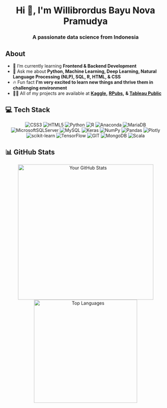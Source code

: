 <h1 align="center">Hi 👋, I'm Willibrordus Bayu Nova Pramudya</h1>
<h3 align="center">A passionate data science from Indonesia</h3>

## About

- 🌱 I’m currently learning **Frontend & Backend Development**
- 💬 Ask me about **Python, Machine Learning, Deep Learning, Natural Language Processing (NLP), SQL, R, HTML, & CSS**
- 🔥 Fun fact **I'm very excited to learn new things and thrive them in challenging environment**
- 👨‍💻 All of my projects are available at **[Kaggle](https://www.kaggle.com/bayunova),** **[RPubs](https://rpubs.com/willibrordus_bayu),** **& [Tableau Public](https://public.tableau.com/app/profile/willibrordus.bayu)**
   
## 💻 Tech Stack
<div align="center">
   
   ![CSS3](https://img.shields.io/badge/css3-%231572B6.svg?style=for-the-badge&logo=css3&logoColor=white) 
   ![HTML5](https://img.shields.io/badge/html5-%23E34F26.svg?style=for-the-badge&logo=html5&logoColor=white) 
   ![Python](https://img.shields.io/badge/python-3670A0?style=for-the-badge&logo=python&logoColor=ffdd54) 
   ![R](https://img.shields.io/badge/r-%23276DC3.svg?style=for-the-badge&logo=r&logoColor=white) 
   ![Anaconda](https://img.shields.io/badge/Anaconda-%2344A833.svg?style=for-the-badge&logo=anaconda&logoColor=white) 
   ![MariaDB](https://img.shields.io/badge/MariaDB-003545?style=for-the-badge&logo=mariadb&logoColor=white) 
   ![MicrosoftSQLServer](https://img.shields.io/badge/Microsoft%20SQL%20Sever-CC2927?style=for-the-badge&logo=microsoft%20sql%20server&logoColor=white) 
   ![MySQL](https://img.shields.io/badge/mysql-%2300f.svg?style=for-the-badge&logo=mysql&logoColor=white) 
   ![Keras](https://img.shields.io/badge/Keras-%23D00000.svg?style=for-the-badge&logo=Keras&logoColor=white) 
   ![NumPy](https://img.shields.io/badge/numpy-%23013243.svg?style=for-the-badge&logo=numpy&logoColor=white) 
   ![Pandas](https://img.shields.io/badge/pandas-%23150458.svg?style=for-the-badge&logo=pandas&logoColor=white) 
   ![Plotly](https://img.shields.io/badge/Plotly-%233F4F75.svg?style=for-the-badge&logo=plotly&logoColor=white) 
   ![scikit-learn](https://img.shields.io/badge/scikit--learn-%23F7931E.svg?style=for-the-badge&logo=scikit-learn&logoColor=white) 
   ![TensorFlow](https://img.shields.io/badge/TensorFlow-%23FF6F00.svg?style=for-the-badge&logo=TensorFlow&logoColor=white) 
   ![GIT](https://img.shields.io/badge/Git-fc6d26?style=for-the-badge&logo=git&logoColor=white) 
   ![MongoDB](https://img.shields.io/badge/MongoDB-%234ea94b.svg?style=for-the-badge&logo=mongodb&logoColor=white) ![Scala](https://img.shields.io/badge/scala-%23DC322F.svg?style=for-the-badge&logo=scala&logoColor=white)
   
</div>

## 📊 GitHub Stats
<div align="center">
  <a href="https://github.com/bayunova28">
    <img width="425" src="https://github-readme-stats.vercel.app/api?username=bayunova28&show_icons=true&theme=dracula" alt="Your GitHub Stats">
    <img width="324" src="https://github-readme-stats.vercel.app/api/top-langs/?username=bayunova28&layout=compact&theme=dracula" alt="Top Languages">
  </a>
</div>
